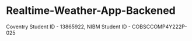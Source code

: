 # Realtime-Weather-App-Backened

Coventry Student ID - 13865922, NIBM Student ID - COBSCCOMP4Y222P-025

